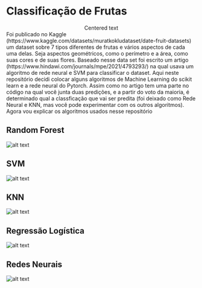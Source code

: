 # Classificação de Frutas
<center>Centered text</center>
Foi publicado no Kaggle (https://www.kaggle.com/datasets/muratkokludataset/date-fruit-datasets) um dataset sobre 7 tipos diferentes de frutas e vários aspectos de cada uma delas. Seja aspectos geométricos, como o perímetro e a área, como suas cores e de suas flores. Baseado nesse data set foi escrito um artigo (https://www.hindawi.com/journals/mpe/2021/4793293/) na qual usava um algoritmo de rede neural e SVM para classificar o dataset. Aqui neste repositório decidi colocar alguns algoritmos de Machine Learning do scikit learn e a rede neural do Pytorch. Assim como no artigo tem uma parte no código na qual você junta duas predições, e a partir do voto da maioria, é determinado qual a classficação que vai ser predita (foi deixado como Rede Neural e KNN, mas você pode experimentar com os outros algoritmos). Agora vou explicar os algoritmos usados nesse repositório

## Random Forest
![alt text](https://miro.medium.com/max/1400/1*hmtbIgxoflflJqMJ_UHwXw.jpeg)

## SVM
![alt text](https://scikit-learn.org/stable/_images/sphx_glr_plot_iris_svc_001.png)

## KNN
![alt text](https://res.cloudinary.com/dyd911kmh/image/upload/f_auto,q_auto:best/v1531424125/KNN_final1_ibdm8a.png)

## Regressão Logística
![alt text](https://ainewgeneration.com/wp-content/uploads/2021/08/logistic-regression-example.jpg)

## Redes Neurais
![alt text](https://www.romsoc.eu/wp-content/uploads/image.png)
